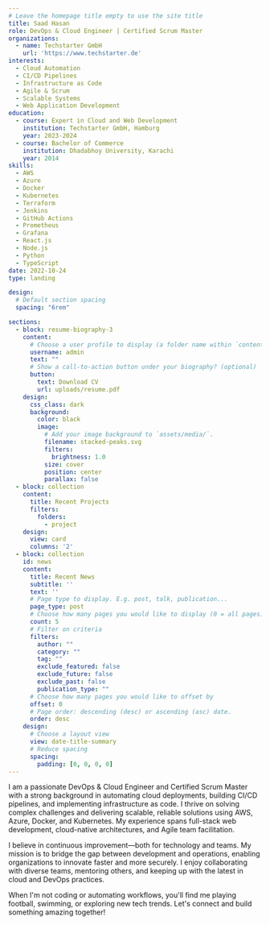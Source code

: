 ```yaml
---
# Leave the homepage title empty to use the site title
title: Saad Hasan
role: DevOps & Cloud Engineer | Certified Scrum Master
organizations:
  - name: Techstarter GmbH
    url: 'https://www.techstarter.de'
interests:
  - Cloud Automation
  - CI/CD Pipelines
  - Infrastructure as Code
  - Agile & Scrum
  - Scalable Systems
  - Web Application Development
education:
  - course: Expert in Cloud and Web Development
    institution: Techstarter GmbH, Hamburg
    year: 2023-2024
  - course: Bachelor of Commerce
    institution: Dhadabhoy University, Karachi
    year: 2014
skills:
  - AWS
  - Azure
  - Docker
  - Kubernetes
  - Terraform
  - Jenkins
  - GitHub Actions
  - Prometheus
  - Grafana
  - React.js
  - Node.js
  - Python
  - TypeScript
date: 2022-10-24
type: landing

design:
  # Default section spacing
  spacing: "6rem"

sections:
  - block: resume-biography-3
    content:
      # Choose a user profile to display (a folder name within `content/authors/`)
      username: admin
      text: ""
      # Show a call-to-action button under your biography? (optional)
      button:
        text: Download CV
        url: uploads/resume.pdf
    design:
      css_class: dark
      background:
        color: black
        image:
          # Add your image background to `assets/media/`.
          filename: stacked-peaks.svg
          filters:
            brightness: 1.0
          size: cover
          position: center
          parallax: false
  - block: collection
    content:
      title: Recent Projects
      filters:
        folders:
          - project
    design:
      view: card
      columns: '2'
  - block: collection
    id: news
    content:
      title: Recent News
      subtitle: ''
      text: ''
      # Page type to display. E.g. post, talk, publication...
      page_type: post
      # Choose how many pages you would like to display (0 = all pages)
      count: 5
      # Filter on criteria
      filters:
        author: ""
        category: ""
        tag: ""
        exclude_featured: false
        exclude_future: false
        exclude_past: false
        publication_type: ""
      # Choose how many pages you would like to offset by
      offset: 0
      # Page order: descending (desc) or ascending (asc) date.
      order: desc
    design:
      # Choose a layout view
      view: date-title-summary
      # Reduce spacing
      spacing:
        padding: [0, 0, 0, 0]
---
```


I am a passionate DevOps & Cloud Engineer and Certified Scrum Master with a strong background in automating cloud deployments, building CI/CD pipelines, and implementing infrastructure as code. I thrive on solving complex challenges and delivering scalable, reliable solutions using AWS, Azure, Docker, and Kubernetes. My experience spans full-stack web development, cloud-native architectures, and Agile team facilitation.

I believe in continuous improvement—both for technology and teams. My mission is to bridge the gap between development and operations, enabling organizations to innovate faster and more securely. I enjoy collaborating with diverse teams, mentoring others, and keeping up with the latest in cloud and DevOps practices.

When I'm not coding or automating workflows, you'll find me playing football, swimming, or exploring new tech trends. Let's connect and build something amazing together!
